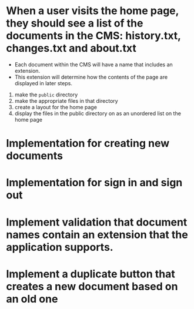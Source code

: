 # When a user visits the home page, they should see a list of the documents in the CMS: history.txt, changes.txt and about.txt

- Each document within the CMS will have a name that includes an extension.
- This extension will determine how the contents of the page are displayed in
  later steps.


1. make the `public` directory
2. make the appropriate files in that directory
3. create a layout for the home page
4. display the files in the public directory on as an unordered list on the home page

# Implementation for creating new documents

<!-- - When a user views the index page, they should see a link that says "New Document": -->
<!--   1. add a link to index view, that allow for creating a new document -->
<!-- - When a user clicks the "New Document" link, they should be taken to a page with a text input labeled "Add a new document:" and a submit button labeled "Create": -->
<!-- - When a user enters a document name and clicks "Create", they should be redirected to the index page. The name they entered in the form should now appear in the file list. They should see a message that says "$FILENAME was created.", where $FILENAME is the name of the document just created: -->
<!-- -  If a user attempts to create a new document without a name, the form should be re-displayed and a message should say "A name is required.": -->

# Implementation for sign in and sign out

<!-- - When a signed-out user views the index page of the site, they should see a "Sign In" button. -->
<!--   1. add a sign in button to the index page, only if user is not signed in -->

<!-- - When a user clicks the "Sign In" button, they should be taken to a new page with a sign in form. The form should contain a text input labeled "Username" and a password input labeled "Password". The form should also contain a submit button labeled "Sign In": -->
<!---->
<!-- - When a user enters the username "admin" and password "secret" into the sign in form and clicks the "Sign In" button, they should be signed in and redirected to the index page. A message should display that says "Welcome!": -->
<!---->
<!-- - When a user enters any other username and password into the sign in form and clicks the "Sign In" button, the sign in form should be redisplayed and an error message "Invalid credentials" should be shown. The username they entered into the form should appear in the username input. -->
<!---->
<!-- - When a signed-in user views the index page, they should see a message at the bottom of the page that says "Signed in as $USERNAME.", followed by a button labeled "Sign Out". -->
<!---->
<!-- - When a signed-in user clicks this "Sign Out" button, they should be signed out of the application and redirected to the index page of the site. They should see a message that says "You have been signed out.". -->

# Implement validation that document names contain an extension that the application supports.

<!-- - when creating a new document: -->
<!--   - check the file extension -->
<!--   - if it's supported, allow it -->
<!--   - if it isn't, redisplay the page and inform the user of the error. -->

# Implement a duplicate button that creates a new document based on an old one

<!-- - create a duplicate button on the index view -->
<!-- - create a route /duplicate to post when button is clicked -->
<!-- - when call made to post /duplicate, create a new file in /data that is the same -->
<!-- as the original -->
<!--   - call new file $FILE_NAME.copy$COPY_NUMBER.extension -->
<!--   - SUBPROCCESS next_element_id -->
<!--     - check for filename -->
<!--       - if the name + copy + number exists, generate a new name with the number incremented -->
<!--       - if the name + copy already exists, generate a new name that is the same with the number number 2 added -->
<!--       - if the name + copy does not already exist, generate a new name with copy added -->
<!-- - redirect to index -->
